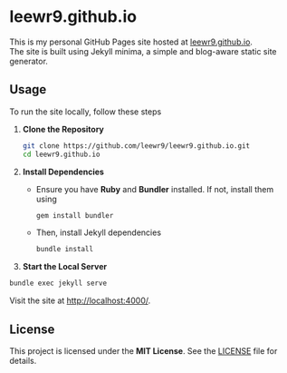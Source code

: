 # leewr9.github.io  

This is my personal GitHub Pages site hosted at [leewr9.github.io](https://leewr9.github.io).  
The site is built using Jekyll minima, a simple and blog-aware static site generator.  

## Usage
To run the site locally, follow these steps

1. **Clone the Repository**
    ```bash
    git clone https://github.com/leewr9/leewr9.github.io.git
    cd leewr9.github.io
    ```

2. **Install Dependencies**
    - Ensure you have **Ruby** and **Bundler** installed. If not, install them using
        ```bash
        gem install bundler
        ```

    - Then, install Jekyll dependencies
        ```bash
        bundle install
        ```

3. **Start the Local Server**
```bash
bundle exec jekyll serve
```

Visit the site at [http://localhost:4000/](http://localhost:4000/).

## License  
This project is licensed under the **MIT License**. See the [LICENSE](LICENSE) file for details.  
